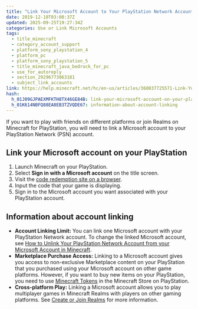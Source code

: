 ```yaml
---
title: "Link Your Microsoft Account to Your PlayStation Network Account in Minecraft: Bedrock Edition"
date: 2019-12-10T03:08:37Z
updated: 2025-09-25T19:27:34Z
categories: Use or Link Microsoft Accounts
tags:
  - title_minecraft
  - category_account_support
  - platform_sony_playstation_4
  - platform_pc
  - platform_sony_playstation_5
  - title_minecraft_java_bedrock_for_pc
  - use_for_autoreply
  - section_29296773863181
  - subject_link_accounts
link: https://help.minecraft.net/hc/en-us/articles/360037725571-Link-Your-Microsoft-Account-to-Your-PlayStation-Network-Account-in-Minecraft-Bedrock-Edition
hash:
  h_01J09GJPAEXMFKTH8TX46GE84B: link-your-microsoft-account-on-your-playstation
  h_01K614NBFQ88EA8EB3TZVQDE67: information-about-account-linking
---
```


If you want to play with friends on different platforms or join Realms on Minecraft for PlayStation, you will need to link a Microsoft account to your PlayStation Network (PSN) account. 

## Link your Microsoft account on your PlayStation

1.  Launch Minecraft on your PlayStation.
2.  Select **Sign in with a Microsoft account** on the title screen.
3.  Visit the [code redemption site on a browser](https://login.live.com/oauth20_remoteconnect.srf).
4.  Input the code that your game is displaying.
5.  Sign in to the Microsoft account you want associated with your PlayStation account.

## Information about account linking

- **Account Linking Limit:** You can link one Microsoft account with your PlayStation Network account. To change the linked Microsoft account, see [How to Unlink Your PlayStation Network Account from your Microsoft Account in Minecraft](./How-to-Unlink-Your-PlayStation-Network-Account-from-your-Microsoft-Account-in-Minecraft.md).
- **Marketplace Purchase Access:** Linking to a Microsoft account gives you access to non-exclusive Marketplace content on your PlayStation that you purchased using your Microsoft account on other game platforms. However, if you want to buy new items on your PlayStation, you need to use [Minecraft Tokens](../Buying-Marketplace-Content/What-are-Minecraft-Tokens.md) in the Minecraft Store on PlayStation. 
- **Cross-platform Play:** Linking a Microsoft account allows you to play multiplayer games in Minecraft Realms with players on other gaming platforms. See [Create or Join Realms](https://help.minecraft.net/hc/en-us/sections/26104084764557) for more information.
